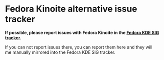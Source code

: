 # Fedora Kinoite alternative issue tracker

**If possible, please report issues with Fedora Kinoite in the [Fedora KDE SIG
tracker](https://pagure.io/fedora-kde/SIG/issues).**

If you can not report issues there, you can report them here and they will me
manually mirrored into the Fedora KDE SIG tracker.
